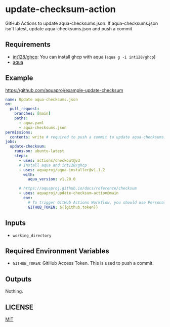 # update-checksum-action

GitHub Actions to update aqua-checksums.json. If aqua-checksums.json isn't latest, update aqua-checksums.json and push a commit

## Requirements

- [int128/ghcp](https://github.com/int128/ghcp): You can install ghcp with aqua (`aqua g -i int128/ghcp`)
- [aqua](https://aquaproj.github.io/)

## Example

https://github.com/aquaproj/example-update-checksum

```yaml
name: Update aqua-checksums.json
on:
  pull_request:
    branches: [main]
    paths:
      - aqua.yaml
      - aqua-checksums.json
permissions:
  contents: write # required to push a commit to update aqua-checksums.json
jobs:
  update-checksum:
    runs-on: ubuntu-latest
    steps:
      - uses: actions/checkout@v3
      # Install aqua and int128/ghcp
      - uses: aquaproj/aqua-installer@v1.1.2
        with:
          aqua_version: v1.20.0

      # https://aquaproj.github.io/docs/reference/checksum
      - uses: aquaproj/update-checksum-action@main
        env:
          # To trigger GitHub Actions Workflow, you should use Personal Access Token or GitHub App token.
          GITHUB_TOKEN: ${{github.token}}
```

## Inputs

- `working_directory`

## Required Environment Variables

- `GITHUB_TOKEN`: GitHub Access Token. This is used to push a commit.

## Outputs

Nothing.

## LICENSE

[MIT](LICENSE)
